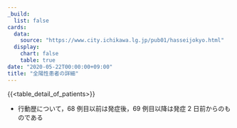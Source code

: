 ```yaml
---
_build:
  list: false
cards:
  data:
    source: "https://www.city.ichikawa.lg.jp/pub01/hasseijokyo.html"
  display:
    chart: false
    table: true
date: "2020-05-22T00:00:00+09:00"
title: "全陽性患者の詳細"
---
```


{{<table_detail_of_patients>}}

- 行動歴について，68 例目以前は発症後，69 例目以降は発症 2 日前からのものである
